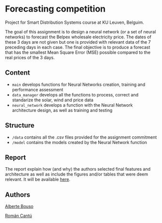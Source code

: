 # Forecasting competition
Project for Smart Distribution Systems course at KU Leuven, Belguim. 

The goal of this assignment is to design a neural network (or a set of neural
networks) to forecast the Belpex wholesale electricity price. 
The dates of these 3 days are not given but one is provided with relevant data
of the 7 preceding days in each case. The final objective is to produce a forecast
that has the smallest Mean Square Error (MSE) possible compared to the real prices
of the 3 days.

## Content
- ``main`` develops functions for Neural Networks creation, training and performance assessment
- ``data_manager`` develops all the functions to process, correct and standarize the solar, wind and price data
- ``neural_network`` develops a function with the Neural Network architecture design, as well as training and testing

## Structure
- ``/data`` contains all the .csv files provided for the assignment commitment
- ``/model`` contains the models created by the Neural Network function

## Report
The report explain how (and why) the authors selected final features and architecture 
as well as include the figures and/or tables that were deem relevant.
It will be available [here]().

## Authors
[Alberte Bouso ](mailto:alberte.bousogarcia@student.kuleuven.be)

[Román Cantú ](mailto:roman.canturodriguez@student.kuleuven.be)